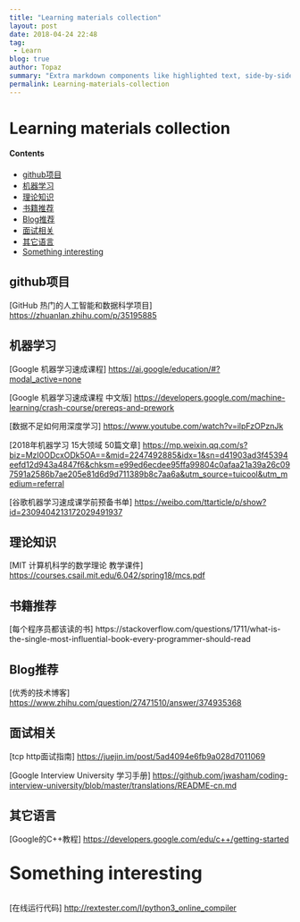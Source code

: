 ```yaml
---
title: "Learning materials collection"
layout: post
date: 2018-04-24 22:48
tag:
 - Learn
blog: true
author: Topaz
summary: "Extra markdown components like highlighted text, side-by-side items, starring/highlighting a blog or project, and embedding gists, videos etc"
permalink: Learning-materials-collection
---
```

<h1 class="title"> Learning materials collection </h1>


#### Contents
- [github项目](#c1)
- [机器学习](#c2)
- [理论知识](#c3)
- [书籍推荐](#c4)
- [Blog推荐](#c5)
- [面试相关](#c6)
- [其它语言](#c7)
- [Something interesting](#c8)



<h2 id="c1"> github项目 </h2>

[GitHub 热门的人工智能和数据科学项目] https://zhuanlan.zhihu.com/p/35195885


<h2 id="c2">机器学习</h2>

[Google 机器学习速成课程]	https://ai.google/education/#?modal_active=none

[Google 机器学习速成课程 中文版]		https://developers.google.com/machine-learning/crash-course/prereqs-and-prework

[数据不足如何用深度学习]		https://www.youtube.com/watch?v=ilpFzOPznJk

[2018年机器学习 15大领域 50篇文章]
https://mp.weixin.qq.com/s?biz=MzI0ODcxODk5OA==&mid=2247492885&idx=1&sn=d41903ad3f45394eefd12d943a4847f6&chksm=e99ed6ecdee95ffa99804c0afaa21a39a26c097591a2586b7ae205e81d6d9d711389b8c7aa6a&utm_source=tuicool&utm_medium=referral

[谷歌机器学习速成课学前预备书单]		https://weibo.com/ttarticle/p/show?id=2309404213172029491937


<h2 id="c3">理论知识</h2>

[MIT 计算机科学的数学理论 教学课件]  https://courses.csail.mit.edu/6.042/spring18/mcs.pdf


<h2 id="c4">书籍推荐</h2>
[每个程序员都该读的书]	https://stackoverflow.com/questions/1711/what-is-the-single-most-influential-book-every-programmer-should-read


<h2 id="c5">Blog推荐</h2>

[优秀的技术博客]	https://www.zhihu.com/question/27471510/answer/374935368


<h2 id="c6">面试相关</h2>

[tcp http面试指南]	https://juejin.im/post/5ad4094e6fb9a028d7011069

[Google Interview University 学习手册] https://github.com/jwasham/coding-interview-university/blob/master/translations/README-cn.md


<h2 id="c7">其它语言</h2>

[Google的C++教程]  https://developers.google.com/edu/c++/getting-started

<span style="font-size: 2rem;-webkit-margin-before: 1em;-webkit-margin-after: 1em;-webkit-margin-start: 0px;-webkit-margin-end: 0px;font-weight: bold;display: block;color: #222;" id="c8">Something interesting</span>

[在线运行代码] http://rextester.com/l/python3_online_compiler



